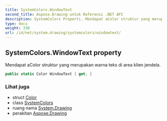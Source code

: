 ```yaml
---
title: SystemColors.WindowText
second_title: Aspose.Drawing untuk Referensi .NET API
description: SystemColors Properti. Mendapat aColor struktur yang merupakan warna teks di area klien jendela.
type: docs
weight: 330
url: /id/net/system.drawing/systemcolors/windowtext/
---
```

## SystemColors.WindowText property

Mendapat aColor struktur yang merupakan warna teks di area klien jendela.

```csharp
public static Color WindowText { get; }
```

### Lihat juga

* struct [Color](../../color/)
* class [SystemColors](../)
* ruang nama [System.Drawing](../../systemcolors/)
* perakitan [Aspose.Drawing](../../../)



